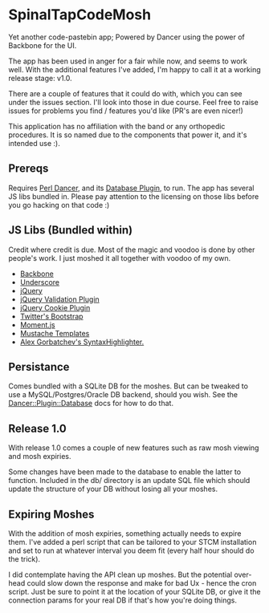SpinalTapCodeMosh
=================

Yet another code-pastebin app; Powered by Dancer using the power of Backbone
for the UI.

The app has been used in anger for a fair while now, and seems to work well.
With the additional features I've added, I'm happy to call it at a working
release stage: v1.0.

There are a couple of features that it could do with, which you can see under
the issues section. I'll look into those in due course. Feel free to raise
issues for problems you find / features you'd like (PR's are even nicer!)

This application has no affiliation with the band or any orthopedic procedures.
It is so named due to the components that power it, and it's intended use :).

Prereqs
-------

Requires [Perl Dancer](http://perldancer.org), and its
[Database Plugin](https://metacpan.org/module/Dancer::Plugin::Database), to run.
The app has several JS libs bundled in.  Please pay attention to the licensing on those
libs before you go hacking on that code :)


JS Libs (Bundled within)
----

Credit where credit is due. Most of the magic and voodoo is done by other
people's work. I just moshed it all together with voodoo of my own.

* [Backbone](http://backbonejs.org)
* [Underscore](http://underscorejs.org)
* [jQuery](http://jquery.com/)
* [jQuery Validation Plugin](http://jqueryvalidation.org/)
* [jQuery Cookie Plugin](http://plugins.jquery.com/jcookie/)
* [Twitter's Bootstrap](http://twitter.github.io/bootstrap/)
* [Moment.js](http://momentjs.com/)
* [Mustache Templates](http://mustache.github.io/)
* [Alex Gorbatchev's SyntaxHighlighter.](http://alexgorbatchev.com/SyntaxHighlighter/)

Persistance
-----------

Comes bundled with a SQLite DB for the moshes. But can be tweaked to use a
MySQL/Postgres/Oracle DB backend, should you wish. See the
[Dancer::Plugin::Database](https://metacpan.org/module/Dancer::Plugin::Database)
docs for how to do that.


Release 1.0
-----------

With release 1.0 comes a couple of new features such as raw mosh viewing and
mosh expiries.

Some changes have been made to the database to enable the latter to function.
Included in the db/ directory is an update SQL file which should update the
structure of your DB without losing all your moshes.


Expiring Moshes
---------------

With the addition of mosh expiries, something actually needs to expire them.
I've added a perl script that can be tailored to your STCM installation and set
to run at whatever interval you deem fit (every half hour should do the trick).

I did contemplate having the API clean up moshes. But the potential over-head
could slow down the response and make for bad Ux - hence the cron script. Just
be sure to point it at the location of your SQLite DB, or give it the connection
params for your real DB if that's how you're doing things.


